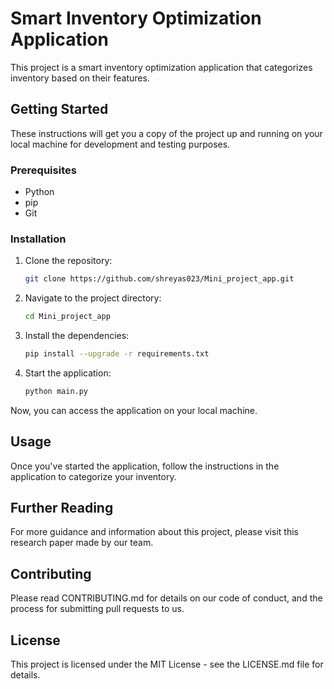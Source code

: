 # Smart Inventory Optimization Application

This project is a smart inventory optimization application that categorizes inventory based on their features. 

## Getting Started

These instructions will get you a copy of the project up and running on your local machine for development and testing purposes.

### Prerequisites

- Python
- pip
- Git

### Installation

1. Clone the repository:
    ```bash
    git clone https://github.com/shreyas023/Mini_project_app.git
    ```

2. Navigate to the project directory:
    ```bash
    cd Mini_project_app
    ```

3. Install the dependencies:
    ```bash
    pip install --upgrade -r requirements.txt
    ```

4. Start the application:
    ```bash
    python main.py
    ```

Now, you can access the application on your local machine.

## Usage

Once you've started the application, follow the instructions in the application to categorize your inventory.

## Further Reading

For more guidance and information about this project, please visit this research paper made by our team.

## Contributing

Please read CONTRIBUTING.md for details on our code of conduct, and the process for submitting pull requests to us.

## License

This project is licensed under the MIT License - see the LICENSE.md file for details.
